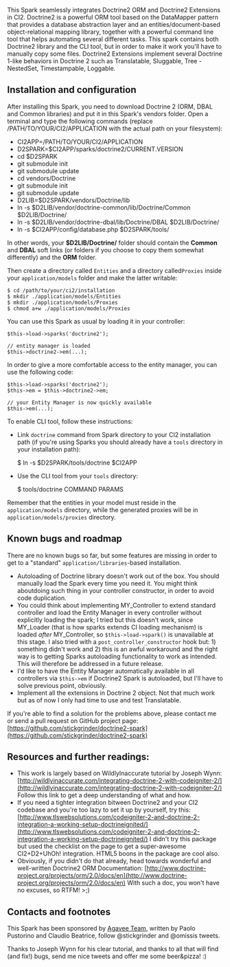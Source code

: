 This Spark seamlessly integrates Doctrine2 ORM and Doctrine2 Extensions in CI2.
Doctrine2 is a powerful ORM tool based on the DataMapper pattern that provides a database abstraction layer and an entities/document-based object-relational mapping library, together with a powerful command line tool that helps automating several different tasks.
This spark contains both Doctrine2 library and the CLI tool, but in order to make it work you'll have to manually copy some files.
Doctrine2 Extensions implement several Doctrine 1-like behaviors in Doctrine 2 such as Translatable, Sluggable, Tree - NestedSet, Timestampable, Loggable.

## Installation and configuration

After installing this Spark, you need to download Doctrine 2 (ORM, DBAL and Common libraries) and put it in this Spark's vendors folder.
Open a terminal and type the following commands (replace /PATH/TO/YOUR/CI2/APPLICATION with the actual path on your filesystem): 

- CI2APP=/PATH/TO/YOUR/CI2/APPLICATION
- D2SPARK=$CI2APP/sparks/doctrine2/CURRENT.VERSION
- cd $D2SPARK
- git submodule init
- git submodule update
- cd vendors/Doctrine
- git submodule init
- git submodule update
- D2LIB=$D2SPARK/vendors/Doctrine/lib
- ln -s $D2LIB/vendor/doctrine-common/lib/Doctrine/Common $D2LIB/Doctrine/
- ln -s $D2LIB/vendor/doctrine-dbal/lib/Doctrine/DBAL $D2LIB/Doctrine/
- ln -s $CI2APP/config/database.php $D2SPARK/tools/

In other words, your **$D2LIB/Doctrine/** folder should contain the **Common** and **DBAL** soft links (or folders if you choose to copy them somewhat differently) and the **ORM** folder.

Then create a directory called `Entities` and a directory called`Proxies` inside your `application/models` folder and make the latter writable:

    $ cd /path/to/your/ci2/installation
    $ mkdir ./application/models/Entities
    $ mkdir ./application/models/Proxies
    $ chmod a+w ./application/models/Proxies

You can use this Spark as usual by loading it in your controller:

    $this->load->sparks('doctrine2');

    // entity manager is loaded
    $this->doctrine2->em(...);

In order to give a more comfortable access to the entity manager, you can use the following code:

    $this->load->sparks('doctrine2');
    $this->em = $this->doctrine2->em;

    // your Entity Manager is now quickly available
    $this->em(...);

To enable CLI tool, follow these instructions:

- Link `doctrine` command from Spark directory to your CI2 installation path (if you're using Sparks you should already have a `tools` directory in your installation path):

    $ ln -s $D2SPARK/tools/doctrine $CI2APP

- Use the CLI tool from your `tools` directory:

    $ tools/doctrine COMMAND PARAMS

Remember that the entities in your model must reside in the `application/models` directory, while the generated proxies will be in `application/models/proxies` directory.

## Known bugs and roadmap

There are no known bugs so far, but some features are missing in order to get to a "standard" `application/libraries`-based installation.

* Autoloading of Doctrine library doesn't work out of the box. You should manually load the Spark every time you need it. You might think aboutdoing such thing in your controller constructor, in order to avoid code duplication.
* You could think about implementing MY_Controller to extend standard controller and load the Entity Manager in every controller without explicitly loading the spark; I tried but this doesn't work, since MY_Loader (that is how sparks extends CI loading mechanism) is loaded *after* MY_Controller, so `$this->load->spark()` is unavailable at this stage. I also tried with a `post_controller_constructor` hook but: 1) something didn't work and 2) this is an awful workaround and the right way is to getting Sparks autoloading functionality to work as intended. This will therefore be addressed in a future release.
* I'd like to have the Entity Manager automatically available in all controllers via `$this->em` if Doctrine2 Spark is autoloaded, but I'll have to solve previous point, obviously.
* Implement all the extensions in Doctrine 2 object. Not that much work but as of now I only had time to use and test Translatable.

If you're able to find a solution for the problems above, please contact me or send a pull request on GitHub project page:
[https://github.com/stickgrinder/doctrine2-spark](https://github.com/stickgrinder/doctrine2-spark)

## Resources and further readings:

* This work is largely based on WildlyInaccurate tutorial by Joseph Wynn: [http://wildlyinaccurate.com/integrating-doctrine-2-with-codeigniter-2/](http://wildlyinaccurate.com/integrating-doctrine-2-with-codeigniter-2/)
Follow this link to get a deep understanding of what and how.
* If you need a tighter integration bitween Doctrine2 and your CI2 codebase and you're too lazy to set it up by yourself, try this: [http://www.tlswebsolutions.com/codeigniter-2-and-doctrine-2-integration-a-working-setup-doctrineignited/](http://www.tlswebsolutions.com/codeigniter-2-and-doctrine-2-integration-a-working-setup-doctrineignited/)
I didn't try this package but used the checklist on the page to get a super-awesome CI2+D2+UhOh! integration. HTML5 boons in the package are cool also.
* Obviously, if you didn't do that already, head towards wonderful and well-written Doctrine2 ORM Documentation: [http://www.doctrine-project.org/projects/orm/2.0/docs/en](http://www.doctrine-project.org/projects/orm/2.0/docs/en)
With such a doc, you won't have no excuses, so RTFM! >;)

## Contacts and footnotes

This Spark has been sponsored by [Agavee Team](http://www.agavee.com), written by Paolo Pustorino and Claudio Beatrice, follow @stickgrinder and @omissis tweets.

Thanks to Joseph Wynn for his clear tutorial, and thanks to all that will find (and fix!) bugs, send me nice tweets and offer me some beer&pizza! :)